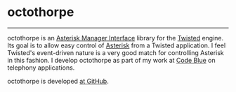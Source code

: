 # octothorpe

----

octothorpe is an [Asterisk Manager Interface][1] library for the
[Twisted][2] engine.  Its goal is to allow easy control of [Asterisk][3]
from a Twisted application.  I feel Twisted's event-driven nature
is a very good match for controlling Asterisk in this fashion.  I
develop octothorpe as part of my work at [Code Blue][4] on telephony
applications.

octothorpe is developed [at GitHub][5].

[1]: https://wiki.asterisk.org/wiki/pages/viewpage.action?pageId=4817239
[2]: https://twistedmatrix.com/
[3]: https://www.asterisk.org/
[4]: http://www.codeblue.com/
[5]: https://github.com/zigg/octothorpe/

